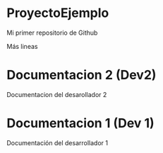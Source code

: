 # ProyectoEjemplo
Mi primer repositorio de Github

Más lineas

# Documentacion 2 (Dev2)
Documentacion del desarollador 2
# Documentacion 1 (Dev 1)
Documentación del desarrollador 1
